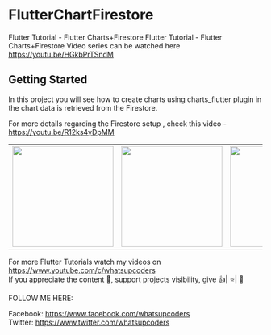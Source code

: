 # FlutterChartFirestore

Flutter Tutorial - Flutter Charts+Firestore
Flutter Tutorial -  Flutter Charts+Firestore Video series can be watched here https://youtu.be/HGkbPrTSndM

## Getting Started

In this project you will see how to create charts using charts_flutter plugin in the chart data is retrieved from the Firestore.
 
For more details regarding the Firestore setup , check this video - https://youtu.be/R12ks4yDpMM

<div style="text-align: center">
    <table>
        <tr>
            <td style="text-align: center">
                    <img src="https://github.com/whatsupcoders/flutter-chart-firestore/blob/master/assets/Screenshot_1563054924.png" width="200"/>
            </td>            
            <td style="text-align: center">              
                      <img src="https://github.com/whatsupcoders/flutter-chart-firestore/blob/master/assets/Screenshot_1563057447.png" width="200"/>
            </td>
            <td style="text-align: center">
                     <img src="https://github.com/whatsupcoders/flutter-chart-firestore/blob/master/assets/chart_task_gif.gif" width="200"/>
            </td>
            <td style="text-align: center">
                     <img src="https://github.com/whatsupcoders/flutter-chart-firestore/blob/master/assets/charts_sales_gif.gif" width="200"/>
            </td>            
      </tr>
  </table>
  </div>
  
For more Flutter Tutorials watch my videos on https://www.youtube.com/c/whatsupcoders <br />
If you appreciate the content 📖, support projects visibility, give 👍| ⭐| 👏

FOLLOW ME HERE:

Facebook: https://www.facebook.com/whatsupcoders <br />
Twitter: https://www.twitter.com/whatsupcoders
